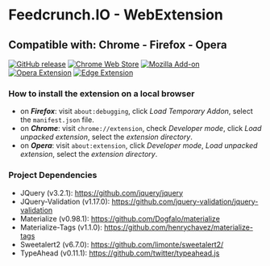 # Feedcrunch.IO - WebExtension
## Compatible with: Chrome - Firefox - Opera

[![GitHub release](https://img.shields.io/github/release/DEKHTIARJonathan/Feedcrunch.IO-WebExtension.svg?label=github%20repository)](https://github.com/DEKHTIARJonathan/Feedcrunch.IO-WebExtension)
[![Chrome Web Store](https://img.shields.io/chrome-web-store/v/cgmjhmibefcmnkbppbinjjgjpbgdaklf.svg)](https://chrome.google.com/webstore/detail/feedcrunchio/cgmjhmibefcmnkbppbinjjgjpbgdaklf)
[![Mozilla Add-on](https://img.shields.io/amo/v/feedcrunch-io.svg)](https://addons.mozilla.org/en-GB/firefox/addon/feedcrunch-io/)
[![Opera Extension](https://img.shields.io/badge/opera-coming_soon-blue.svg)](https://github.com/DEKHTIARJonathan/Feedcrunch.IO-WebExtension/releases)
[![Edge Extension](https://img.shields.io/badge/edge-coming_soon-blue.svg)](https://github.com/DEKHTIARJonathan/Feedcrunch.IO-WebExtension/releases)

### How to install the extension on a local browser

- on ***Firefox***: visit `about:debugging`, click *Load Temporary Addon*, select the `manifest.json` file.
- on ***Chrome***: visit `chrome://extension`, check *Developer mode*, click *Load unpacked extension*, select the *extension directory*.
- on ***Opera***: visit `about:extension`, click *Developer mode*, *Load unpacked extension*, select the *extension directory*.

### Project Dependencies

* JQuery (v3.2.1): https://github.com/jquery/jquery
* JQuery-Validation (v1.17.0): https://github.com/jquery-validation/jquery-validation
* Materialize (v0.98.1): https://github.com/Dogfalo/materialize
* Materialize-Tags (v1.1.0): https://github.com/henrychavez/materialize-tags
* Sweetalert2 (v6.7.0): https://github.com/limonte/sweetalert2/
* TypeAhead (v0.11.1): https://github.com/twitter/typeahead.js
